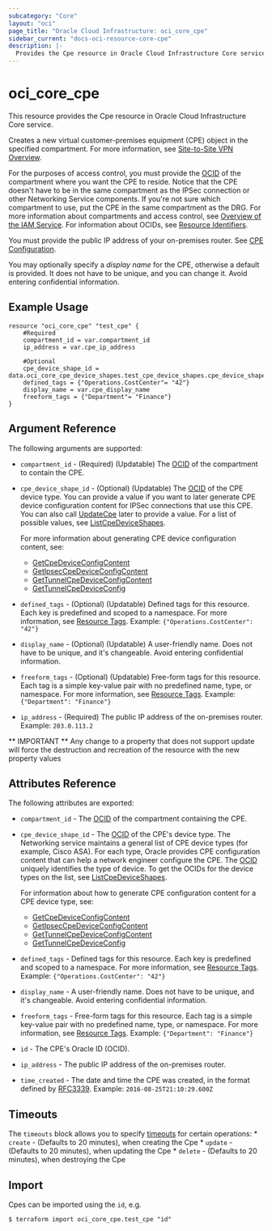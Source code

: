 ```yaml
---
subcategory: "Core"
layout: "oci"
page_title: "Oracle Cloud Infrastructure: oci_core_cpe"
sidebar_current: "docs-oci-resource-core-cpe"
description: |-
  Provides the Cpe resource in Oracle Cloud Infrastructure Core service
---
```


# oci_core_cpe
This resource provides the Cpe resource in Oracle Cloud Infrastructure Core service.

Creates a new virtual customer-premises equipment (CPE) object in the specified compartment. For
more information, see [Site-to-Site VPN Overview](https://docs.cloud.oracle.com/iaas/Content/Network/Tasks/overviewIPsec.htm).

For the purposes of access control, you must provide the [OCID](https://docs.cloud.oracle.com/iaas/Content/General/Concepts/identifiers.htm) of the compartment where you want
the CPE to reside. Notice that the CPE doesn't have to be in the same compartment as the IPSec
connection or other Networking Service components. If you're not sure which compartment to
use, put the CPE in the same compartment as the DRG. For more information about
compartments and access control, see [Overview of the IAM Service](https://docs.cloud.oracle.com/iaas/Content/Identity/Concepts/overview.htm).
For information about OCIDs, see [Resource Identifiers](https://docs.cloud.oracle.com/iaas/Content/General/Concepts/identifiers.htm).

You must provide the public IP address of your on-premises router. See
[CPE Configuration](https://docs.cloud.oracle.com/iaas/Content/Network/Tasks/configuringCPE.htm).

You may optionally specify a *display name* for the CPE, otherwise a default is provided. It does not have to
be unique, and you can change it. Avoid entering confidential information.


## Example Usage

```hcl
resource "oci_core_cpe" "test_cpe" {
	#Required
	compartment_id = var.compartment_id
	ip_address = var.cpe_ip_address

	#Optional
	cpe_device_shape_id = data.oci_core_cpe_device_shapes.test_cpe_device_shapes.cpe_device_shapes.0.cpe_device_shape_id
	defined_tags = {"Operations.CostCenter"= "42"}
	display_name = var.cpe_display_name
	freeform_tags = {"Department"= "Finance"}
}
```

## Argument Reference

The following arguments are supported:

* `compartment_id` - (Required) (Updatable) The [OCID](https://docs.cloud.oracle.com/iaas/Content/General/Concepts/identifiers.htm) of the compartment to contain the CPE.
* `cpe_device_shape_id` - (Optional) (Updatable) The [OCID](https://docs.cloud.oracle.com/iaas/Content/General/Concepts/identifiers.htm) of the CPE device type. You can provide a value if you want to later generate CPE device configuration content for IPSec connections that use this CPE. You can also call [UpdateCpe](https://docs.cloud.oracle.com/iaas/api/#/en/iaas/latest/Cpe/UpdateCpe) later to provide a value. For a list of possible values, see [ListCpeDeviceShapes](https://docs.cloud.oracle.com/iaas/api/#/en/iaas/latest/CpeDeviceShapeSummary/ListCpeDeviceShapes).

	For more information about generating CPE device configuration content, see:
	* [GetCpeDeviceConfigContent](https://docs.cloud.oracle.com/iaas/api/#/en/iaas/latest/Cpe/GetCpeDeviceConfigContent)
	* [GetIpsecCpeDeviceConfigContent](https://docs.cloud.oracle.com/iaas/api/#/en/iaas/latest/IPSecConnection/GetIpsecCpeDeviceConfigContent)
	* [GetTunnelCpeDeviceConfigContent](https://docs.cloud.oracle.com/iaas/api/#/en/iaas/latest/TunnelCpeDeviceConfig/GetTunnelCpeDeviceConfigContent)
	* [GetTunnelCpeDeviceConfig](https://docs.cloud.oracle.com/iaas/api/#/en/iaas/latest/TunnelCpeDeviceConfig/GetTunnelCpeDeviceConfig) 
* `defined_tags` - (Optional) (Updatable) Defined tags for this resource. Each key is predefined and scoped to a namespace. For more information, see [Resource Tags](https://docs.cloud.oracle.com/iaas/Content/General/Concepts/resourcetags.htm).  Example: `{"Operations.CostCenter": "42"}` 
* `display_name` - (Optional) (Updatable) A user-friendly name. Does not have to be unique, and it's changeable. Avoid entering confidential information. 
* `freeform_tags` - (Optional) (Updatable) Free-form tags for this resource. Each tag is a simple key-value pair with no predefined name, type, or namespace. For more information, see [Resource Tags](https://docs.cloud.oracle.com/iaas/Content/General/Concepts/resourcetags.htm).  Example: `{"Department": "Finance"}` 
* `ip_address` - (Required) The public IP address of the on-premises router.  Example: `203.0.113.2` 


** IMPORTANT **
Any change to a property that does not support update will force the destruction and recreation of the resource with the new property values

## Attributes Reference

The following attributes are exported:

* `compartment_id` - The [OCID](https://docs.cloud.oracle.com/iaas/Content/General/Concepts/identifiers.htm) of the compartment containing the CPE.
* `cpe_device_shape_id` - The [OCID](https://docs.cloud.oracle.com/iaas/Content/General/Concepts/identifiers.htm) of the CPE's device type. The Networking service maintains a general list of CPE device types (for example, Cisco ASA). For each type, Oracle provides CPE configuration content that can help a network engineer configure the CPE. The [OCID](https://docs.cloud.oracle.com/iaas/Content/General/Concepts/identifiers.htm) uniquely identifies the type of device. To get the OCIDs for the device types on the list, see [ListCpeDeviceShapes](https://docs.cloud.oracle.com/iaas/api/#/en/iaas/latest/CpeDeviceShapeSummary/ListCpeDeviceShapes).

	For information about how to generate CPE configuration content for a CPE device type, see:
	* [GetCpeDeviceConfigContent](https://docs.cloud.oracle.com/iaas/api/#/en/iaas/latest/Cpe/GetCpeDeviceConfigContent)
	* [GetIpsecCpeDeviceConfigContent](https://docs.cloud.oracle.com/iaas/api/#/en/iaas/latest/IPSecConnection/GetIpsecCpeDeviceConfigContent)
	* [GetTunnelCpeDeviceConfigContent](https://docs.cloud.oracle.com/iaas/api/#/en/iaas/latest/TunnelCpeDeviceConfig/GetTunnelCpeDeviceConfigContent)
	* [GetTunnelCpeDeviceConfig](https://docs.cloud.oracle.com/iaas/api/#/en/iaas/latest/TunnelCpeDeviceConfig/GetTunnelCpeDeviceConfig) 
* `defined_tags` - Defined tags for this resource. Each key is predefined and scoped to a namespace. For more information, see [Resource Tags](https://docs.cloud.oracle.com/iaas/Content/General/Concepts/resourcetags.htm).  Example: `{"Operations.CostCenter": "42"}` 
* `display_name` - A user-friendly name. Does not have to be unique, and it's changeable. Avoid entering confidential information. 
* `freeform_tags` - Free-form tags for this resource. Each tag is a simple key-value pair with no predefined name, type, or namespace. For more information, see [Resource Tags](https://docs.cloud.oracle.com/iaas/Content/General/Concepts/resourcetags.htm).  Example: `{"Department": "Finance"}` 
* `id` - The CPE's Oracle ID (OCID).
* `ip_address` - The public IP address of the on-premises router.
* `time_created` - The date and time the CPE was created, in the format defined by [RFC3339](https://tools.ietf.org/html/rfc3339).  Example: `2016-08-25T21:10:29.600Z` 

## Timeouts

The `timeouts` block allows you to specify [timeouts](https://registry.terraform.io/providers/hashicorp/oci/latest/docs/guides/changing_timeouts) for certain operations:
	* `create` - (Defaults to 20 minutes), when creating the Cpe
	* `update` - (Defaults to 20 minutes), when updating the Cpe
	* `delete` - (Defaults to 20 minutes), when destroying the Cpe


## Import

Cpes can be imported using the `id`, e.g.

```
$ terraform import oci_core_cpe.test_cpe "id"
```

